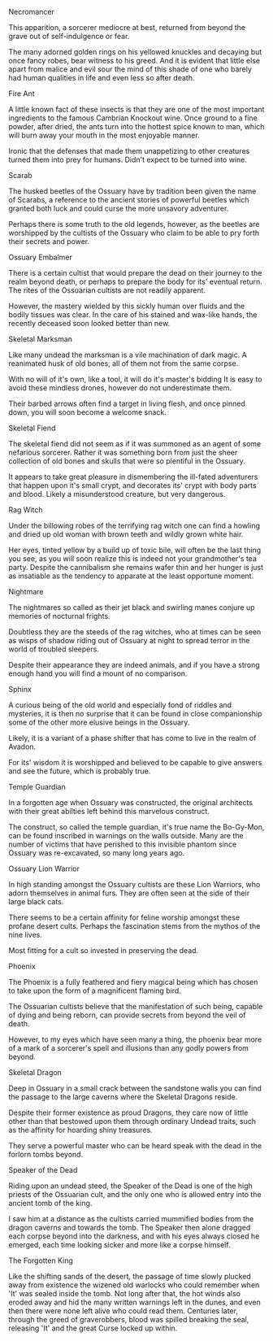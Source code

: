 
Necromancer

This apparition, a sorcerer
mediocre at best, returned
from beyond the grave out
of self-indulgence or fear.

The many adorned golden rings
on his yellowed knuckles and
decaying but once fancy robes,
bear witness to his greed. And
it is evident that little else
apart from malice and evil
sour the mind of this shade
of one who barely had human
qualities in life and even
less so after death.






Fire Ant

A little known fact of these
insects is that they are one
of the most important ingredients
to the famous Cambrian
Knockout wine. Once ground
to a fine powder, after dried,
the ants turn into the hottest
spice known to man, which will
burn away your mouth in the
most enjoyable manner.

Ironic that the defenses
that made them unappetizing
to other creatures turned them
into prey for humans. Didn't
expect to be turned into wine.






Scarab

The husked beetles of the
Ossuary have by tradition been
given the name of Scarabs,
a reference to the ancient
stories of powerful beetles
which granted both luck and
could curse the more unsavory
adventurer.

Perhaps there is some truth
to the old legends, however,
as the beetles are worshipped by
the cultists of the Ossuary who
claim to be able to pry forth
their secrets and power.







Ossuary Embalmer

There is a certain cultist
that would prepare the dead
on their journey to the realm
beyond death, or perhaps
to prepare the body for its'
eventual return. The rites of
the Ossuarian cultists are
not readily apparent.

However, the mastery wielded
by this sickly human over fluids
and the bodily tissues was clear.
In the care of his stained and
wax-like hands, the recently
deceased soon looked better
than new.






Skeletal Marksman

Like many undead the marksman
is a vile machination of dark
magic. A reanimated husk of
old bones, all of them not
from the same corpse.

With no will of it's own, like a
tool, it will do it's master's bidding
It is easy to avoid these
mindless drones, however
do not underestimate them.

Their barbed arrows often
find a target in living flesh, and
once pinned down, you will soon
become a welcome snack.






Skeletal Fiend

The skeletal fiend did not seem
as if it was summoned as an
agent of some nefarious
sorcerer. Rather it was
something born from just the
sheer collection of old bones
and skulls that were so
plentiful in the Ossuary.

It appears to take great pleasure
in dismembering the ill-fated
adventurers that happen upon
it's small crypt, and decorates
its' crypt with body parts and
blood. Likely a misunderstood
creature, but very dangerous.






Rag Witch

Under the billowing robes of
the terrifying rag witch one
can find a howling and dried up
old woman with brown teeth
and wildly grown white hair.

Her eyes, tinted yellow by a build
up of toxic bile, will often be the
last thing you see, as you will
soon realize this is indeed not
your grandmother's tea party.
Despite the cannibalism she
remains wafer thin and her
hunger is just as insatiable as
the tendency to apparate at
the least opportune moment.






Nightmare

The nightmares so called
as their jet black and swirling
manes conjure up memories
of nocturnal frights.

Doubtless they are the steeds
of the rag witches, who at times
can be seen as wisps of
shadow riding out of Ossuary
at night to spread terror in
the world of troubled sleepers.

Despite their appearance they
are indeed animals, and if you have
a strong enough hand you will
find a mount of no comparison.






Sphinx

A curious being of the old world
and especially fond of riddles and
mysteries, it is then no surprise
that it can be found in close
companionship some of the
other more elusive beings in
the Ossuary.

Likely, it is a variant of
a phase shifter that has come
to live in the realm of Avadon.

For its' wisdom it is worshipped
and believed to be capable to
give answers and see the future,
which is probably true.






Temple Guardian

In a forgotten age when
Ossuary was constructed, the
original architects with their
great abilties left behind this
marvelous construct.

The construct, so called the
temple guardian, it's true name
the Bo-Gy-Mon, can be found
inscribed in warnings on
the walls outside. Many are
the number of victims that
have perished to this invisible
phantom since Ossuary was
re-excavated, so many long
years ago.






Ossuary Lion Warrior

In high standing amongst
the Ossuary cultists are these
Lion Warriors, who adorn
themselves in animal furs.
They are often seen at the side
of their large black cats.

There seems to be a certain
affinity for feline worship
amongst these profane desert
cults. Perhaps the fascination
stems from the mythos of the
nine lives.

Most fitting for a cult so invested
in preserving the dead.






Phoenix

The Phoenix is a fully feathered
and fiery magical being which
has chosen to take upon the form
of a magnificent flaming bird.

The Ossuarian cultists believe
that the manifestation of such
being, capable of dying and being
reborn, can provide secrets
from beyond the veil of death.

However, to my eyes which have
seen many a thing, the phoenix
bear more of a mark of a sorcerer's
spell and illusions than any
godly powers from beyond.






Skeletal Dragon

Deep in Ossuary in a small crack
between the sandstone walls
you can find the passage to
the large caverns where the
Skeletal Dragons reside.

Despite their former existence
as proud Dragons, they care now
of little other than that bestowed
upon them through ordinary
Undead traits, such as the affinity
for hoarding shiny treasures.

They serve a powerful master who
can be heard speak with the dead
in the forlorn tombs beyond.






Speaker of the Dead

Riding upon an undead steed,
the Speaker of the Dead is
one of the high priests of the
Ossuarian cult, and the only
one who is allowed entry into
the ancient tomb of the king.

I saw him at a distance as the
cultists carried mummified
bodies from the dragon caverns
and towards the tomb. The Speaker
then alone dragged each corpse
beyond into the darkness, and
with his eyes always closed he
emerged, each time looking sicker
and more like a corpse himself.






The Forgotten King

Like the shifting sands of the
desert, the passage of time slowly
plucked away from existence
the wizened old warlocks who
could remember when 'It' was
sealed inside the tomb. Not
long after that, the hot winds also
eroded away and hid the many
written warnings left in the dunes,
and even then there were none
left alive who could read them.
Centuries later, through the
greed of graverobbers, blood
was spilled breaking the seal,
releasing 'It' and the great Curse
locked up within.
